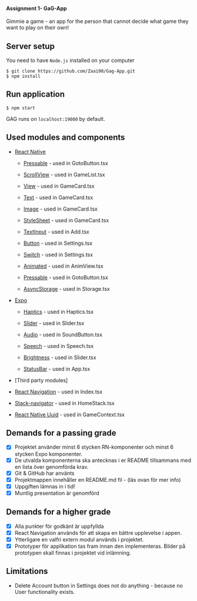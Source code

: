 #### Assignment 1- GaG-App

Gimmie a game - an app for the person that cannot decide what game they want to play on their own!

## Server setup

You need to have `Node.js` installed on your computer

```
$ git clone https://github.com/Zaai90/Gag-App.git
$ npm install
```

## Run application

```
$ npm start
```

GAG runs on `localhost:19000` by default.

## Used modules and components

- [React Native](https://facebook.github.io/react-native/)

  - [Pressable](https://reactnative.dev/docs/pressable) - used in GotoButton.tsx

  - [ScrollView](https://reactnative.dev/docs/scrollview) - used in GameList.tsx

  - [View](https://reactnative.dev/docs/view) - used in GameCard.tsx

  - [Text](https://reactnative.dev/docs/text) - used in GameCard.tsx

  - [Image](https://reactnative.dev/docs/image) - used in GameCard.tsx

  - [StyleSheet](https://reactnative.dev/docs/stylesheet) - used in GameCard.tsx

  - [TextInput](https://reactnative.dev/docs/textinput) - used in Add.tsx

  - [Button](https://reactnative.dev/docs/button) - used in Settings.tsx

  - [Switch](https://reactnative.dev/docs/switch) - used in Settings.tsx

  - [Animated](https://reactnative.dev/docs/animated) - used in AnimView.tsx

  - [Pressable](https://reactnative.dev/docs/pressable) - used in GotoButton.tsx

  - [AsyncStorage](https://react-native-async-storage.github.io/async-storage/docs/install/) - used in Storage.tsx


- [Expo](https://docs.expo.dev/)

  - [Haptics](https://docs.expo.dev/versions/latest/sdk/haptics/) - used in Haptics.tsx

  - [Slider](https://docs.expo.dev/versions/latest/sdk/slider/) - used in Slider.tsx

  - [Audio](https://docs.expo.dev/versions/latest/sdk/audio/) - used in SoundButton.tsx

  - [Speech](https://docs.expo.dev/versions/latest/sdk/speech/) - used in Speech.tsx

  - [Brightness](https://docs.expo.dev/versions/latest/sdk/brightness/) - used in Slider.tsx

  - [StatusBar](https://docs.expo.dev/versions/latest/sdk/status-bar/) - used in App.tsx

- [Third party modules]

- [React Navigation](https://reactnavigation.org/) - used in Index.tsx

- [Stack-navigator](https://reactnavigation.org/docs/en/stack-navigator.html) - used in HomeStack.tsx

- [React Native Uuid](https://www.npmjs.com/package/react-native-uuid) - used in GameContext.tsx

## Demands for a passing grade

- [x] Projektet använder minst 6 stycken RN-komponenter och minst 6 stycken Expo
      komponenter.  
- [x] De utvalda komponenterna ska antecknas i er README tillsammans med en lista över
      genomförda krav.   
- [x] Git & GitHub har använts
- [x] Projektmappen innehåller en README.md fil - (läs ovan för mer info)
- [x] Uppgiften lämnas in i tid!
- [x] Muntlig presentation är genomförd

## Demands for a higher grade

- [x] Alla punkter för godkänt är uppfyllda
- [x] React Navigation används för att skapa en bättre upplevelse i appen.
- [x] Ytterligare en valfri extern modul används i projektet.
- [x] Prototyper för applikation tas fram innan den implementeras. Bilder på prototypen
      skall finnas i projektet vid inlämning.

## Limitations

- Delete Account button in Settings does not do anything - because no User functionality exists.

